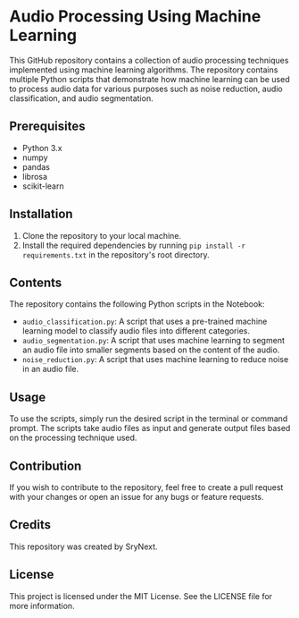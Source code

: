 # Audio Processing Using Machine Learning

This GitHub repository contains a collection of audio processing techniques implemented using machine learning algorithms. The repository contains multiple Python scripts that demonstrate how machine learning can be used to process audio data for various purposes such as noise reduction, audio classification, and audio segmentation.

## Prerequisites

* Python 3.x
* numpy
* pandas
* librosa
* scikit-learn

## Installation

1. Clone the repository to your local machine.
2. Install the required dependencies by running `pip install -r requirements.txt` in the repository's root directory.

## Contents

The repository contains the following Python scripts in the Notebook:

* `audio_classification.py`: A script that uses a pre-trained machine learning model to classify audio files into different categories.
* `audio_segmentation.py`: A script that uses machine learning to segment an audio file into smaller segments based on the content of the audio.
* `noise_reduction.py`: A script that uses machine learning to reduce noise in an audio file.

## Usage

To use the scripts, simply run the desired script in the terminal or command prompt. The scripts take audio files as input and generate output files based on the processing technique used.

## Contribution

If you wish to contribute to the repository, feel free to create a pull request with your changes or open an issue for any bugs or feature requests.

## Credits

This repository was created by SryNext.

## License

This project is licensed under the MIT License. See the LICENSE file for more information.
